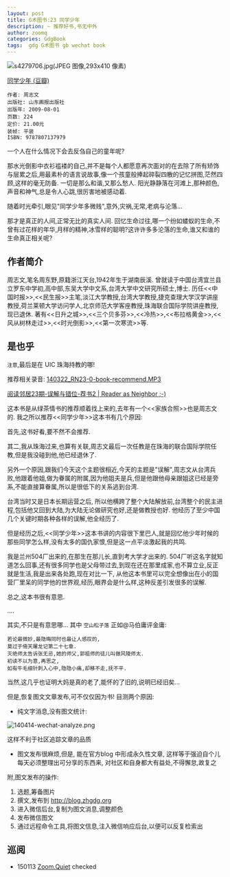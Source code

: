 ```yaml
---
layout: post
title: G术图书:23 同学少年
description: ~ 推荐好书,书无中外
author: zoomq
categories: GdgBook
tags:  gdg G术图书 gb wechat book
---
```


![s4279706.jpg(JPEG 图像,293x410 像素)](http://img5.douban.com/lpic/s4279706.jpg)


[同学少年 (豆瓣)](http://book.douban.com/subject/4005730/)

    作者: 周志文
    出版社: 山东画报出版社
    出版年: 2009-08-01
    页数: 224
    定价: 21.00元
    装帧: 平装
    ISBN: 9787807137979


一个人在什么情况下会去反刍自己的童年呢?

那水光倒影中衣衫褴褛的自己,并不是每个人都愿意再次面对的在去除了所有矫饰与层累之后,用最素朴的语言说故事,像一个孩童般捧起碎裂四散的记忆拼图,茫然四顾,这样的毫无防备. 一切是那么和谐,又那么愁人. 阳光静静落在河滩上,那种颜色,声音和神气,总是令人心跳,很厉害地被感动着. 

随着时光牵引,眼见"同学少年多微贱",意外,灾祸,无常,老病与沦落... 

那才是真正的人间,正常无比的真实人间. 回忆生命过往,哪一个纷如蝼蚁的生命,不曾有过花样的年华,月样的精神,冰雪样的聪明?这许许多多沦落的生命,谁又和谁的生命真正相关呢?


<!--more-->


## 作者简介

周志文,笔名周东野,原籍浙江天台,1942年生于湖南辰溪. 曾就读于中国台湾宜兰县立罗东中学初,高中部,东吴大学中文系,台湾大学中文研究所硕士,博士. 历任<<中国时报>>,<<民生报>>主笔,淡江大学教授,台湾大学教授,捷克查理大学汉学讲座教授,荷兰莱顿大学访问学人,北京师范大学客座教授,珠海联合国际学院讲座教授,现已退休. 著有<<日升之城>>,<<三个贝多芬>>,<<冷热>>,<<布拉格黄金>>,<<风从树林走过>>,<<时光倒影>>,<<第一次寒流>>等. 



## 是也乎

`注意`,最后是在 UIC 珠海持教的哪!

推荐相关录音:
[140322_RN23-0-book-recommend.MP3](http://0.zoomquiet.top/ReadNeighbor/140322-readneighbor23/140322_RN23-0-book-recommend.MP3)

[阅读邻居23期-误解与错位-荐书2 | Reader as Neighbor ;-)](http://yuedulinju.com/2014-03/rn23-books2/)

这本书是从绿茶情书的推荐顺着找上来的,去年有一个<<家族合照>>也是周志文的. 我之所以推荐<<同学少年>>这本书有几个原因:

首先,这书好看,要不然不会推荐.

其二,我从珠海过来,也算有关联,周志文最后一次任教是在珠海的联合国际学院任教,但是我没碰到他,他已经退休了.

另外一个原因,跟我们今天这个主题很相近,今天的主题是"误解",周志文从台湾兵败,他跟着他姐,做为眷属的附属,因为他姐夫是兵,但是他跟他母亲跟姐这已经是旁系,不能直接算眷属,所以是很低下的关系逃到台湾.

台湾当时又是日本长期运营之后, 所以他横跨了整个大陆解放前,台湾整个的民主进程,包括他又回到大陆,为大陆无论做研究也好,还是做教授也好. 他经历了至少中国几个关键时期各种各样的误解,他全经历了.

但是经历之后,<<同学少年>>这本书讲的内容很下里巴人,就是回忆他少年时候的那些同学怎么样,没有太多的国仇家恨,但是这一点平淡激起我的共鸣.

我是兰州504厂出来的,在那生在那儿长,直到考大学才出来的. 504厂听这名字就知道怎么回事,还有很多同学也是父母带过去,到现在还在那里成家,也不算立业,反正就是生活,我是出来各处跑,现在对比一下, 从他这本书里可以完全想像出在小的国营厂里呆的同学他的世界观,经历,眼界会是什么样,这种反差引发很多的误解.

总之,这本书很有意思.

....


其实,不只是有意思哪...
其中 `空山松子落` 正如@马伯庸评金庸: 

    若论最微妙,最隐晦同时也最让人感叹的,
    莫过于倚天屠龙记第二十七章. 
    灭绝师太告诉张无忌,她的师父,郭祖师的徒儿叫做风陵师太. 
    初读不以为意,再思之,
    如有牛毛细针刺入心中,隐隐小痛,却移不走,抚不平. 


当然,这几乎也证明大妈是真的老了,能怀的了旧的,说明已经旧矣...


但是,恢复图文文章发布,可不仅仅因为书!
目测两个原因:

- 纯文字消息,没有图文统计:

![140414-wechat-analyze.png](http://0.zoomquiet.top/ZHGDG/wechat/140414-wechat-analyze.png)

这样不利于社区追踪文章的品质

- 图文发布很麻烦,但是,
    能在官方blog 中形成永久性文章,
    这样等于强迫自个儿每天必须整理出可分享的东西来,
    对社区和自身都大有益处,不得懈怠,故复之


附,图文发布的操作:

1. 选题,筹备图片
1. 撰文,发布到 http://blog.zhgdg.org
1. 进入微信后台,复制为图文消息,调整颜色
1. 发布微信图文
1. 通过远程命令工具,将图文信息,注入微信响应后台,以便可以反复检索出





## 巡阅
- 150113 [Zoom.Quiet](http://zoomquiet.io/) checked




